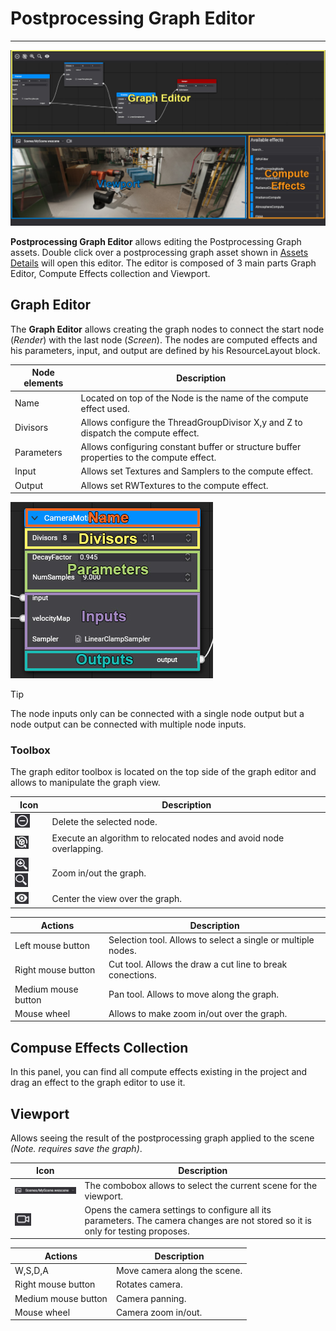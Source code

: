 # Postprocessing Graph Editor
---
![Postprocessing Graph Interface](images/PostprocessingGraphEditor.jpg)

**Postprocessing Graph Editor** allows editing the Postprocessing Graph assets. Double click over a postprocessing graph asset shown in [Assets Details](../../evergine_studio/interface.md) will open this editor. The editor is composed of 3 main parts Graph Editor, Compute Effects collection and Viewport.

## **Graph Editor**

The **Graph Editor** allows creating the graph nodes to connect the start node (_Render_) with the last node (_Screen_). The nodes are computed effects and his parameters, input, and output are defined by his ResourceLayout block.

| Node elements | Description |
| ------------- | ----------- |
| Name          | Located on top of the Node is the name of the compute effect used. |
| Divisors      | Allows configure the ThreadGroupDivisor X,y and Z to dispatch the compute effect.
| Parameters    | Allows configuring constant buffer or structure buffer properties to the compute effect. |
| Input         | Allows set Textures and Samplers to the compute effect. |
| Output        | Allows set RWTextures to the compute effect. |

![Node Parts](images/PostprocessingNode.jpg)

> [!Tip]
>The node inputs only can be connected with a single node output but a node output can be connected with multiple node inputs.

### **Toolbox**

The graph editor toolbox is located on the top side of the graph editor and allows to manipulate the graph view.

| Icon  | Description |
| ----- | ----------- |
|![Delete](images/deleteIcon.jpg)| Delete the selected node. |
|![Relocate](images/relocateIcon.jpg)    | Execute an algorithm to relocated nodes and avoid node overlapping. |
|![Zoom In](images/zoomInIcon.jpg) ![Zoom Out](images/zoomOutIcon.jpg) | Zoom in/out the graph. |
|![Center](images/centerIcon.jpg) | Center the view over the graph. |

| Actions | Description |
|---------| ----------- |
| Left mouse button | Selection tool. Allows to select a single or multiple nodes.|
| Right mouse button | Cut tool. Allows the draw a cut line to break conections.|
| Medium mouse button | Pan tool. Allows to move along the graph.|
| Mouse wheel | Allows to make zoom in/out over the graph.  |

## **Compuse Effects Collection**
In this panel, you can find all compute effects existing in the project and drag an effect to the graph editor to use it.

## **Viewport**
Allows seeing the result of the postprocessing graph applied to the scene _(Note. requires save the graph)_.

| Icon  | Description |
| ----- | ----------- |
|![Select scene](images/sceneIcon.jpg)| The combobox allows to select the current scene for the viewport.|
|![Camera settings](images/cameraIcon.jpg)    | Opens the camera settings to configure all its parameters. The camera changes are not stored so it is only for testing proposes. |

| Actions | Description |
|---------| ----------- |
| W,S,D,A | Move camera along the scene.|
| Right mouse button | Rotates camera. |
| Medium mouse button | Camera panning. |
| Mouse wheel | Camera zoom in/out.  |